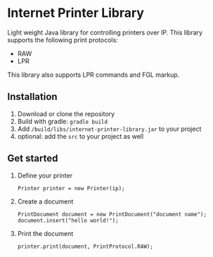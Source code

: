 # Internet Printer Library
Light weight Java library for controlling printers over IP.
This library supports the following print protocols:
* RAW
* LPR

This library also supports LPR commands and FGL markup.

## Installation
1. Download or clone the repository
2. Build with gradle: ```gradle build```
3. Add ```/build/libs/internet-printer-library.jar``` to your project
4. optional: add the ```src``` to your project as well
 
## Get started
 1. Define your printer
    ```
    Printer printer = new Printer(ip);
    ```
 2. Create a document
    ```
    PrintDocument document = new PrintDocument("document name");
    document.insert("hello world!");
    ```
 3. Print the document
    ```
    printer.print(document, PrintProtocol.RAW);
    ```


